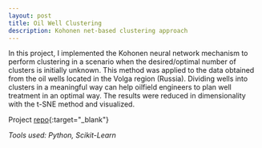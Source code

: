 ```yaml
---
layout: post
title: Oil Well Clustering
description: Kohonen net-based clustering approach
---
```


In this project, I implemented the Kohonen neural network mechanism to perform clustering in a scenario when the desired/optimal number of clusters is initially unknown. This method was applied to the data obtained from the oil wells located in the Volga region (Russia). Dividing wells into clusters in a meaningful way can help oilfield engineers to plan well treatment in an optimal way. The results were reduced in dimensionality with the t-SNE method and visualized.

Project [repo](https://github.com/svetovidov/kohonen-net){:target="_blank"}

*Tools used: Python, Scikit-Learn*